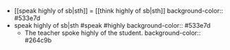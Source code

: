 - [[speak highly of sb|sth]] = [[think highly of sb|sth]]
  background-color:: #533e7d
- speak highly of sb|sth #speak #highly
  background-color:: #533e7d
	- The teacher spoke highly of the student.
	  background-color:: #264c9b